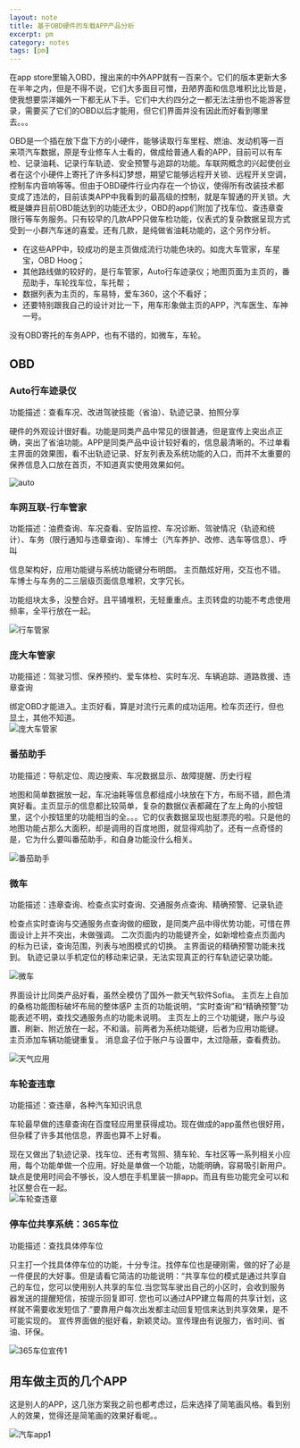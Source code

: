 ```yaml
---
layout: note
title: 基于OBD硬件的车载APP产品分析
excerpt: pm
category: notes
tags: [pm]
---
```

在app store里输入OBD，搜出来的中外APP就有一百来个。它们的版本更新大多在半年之内，但是不得不说，它们大多面目可憎，丑陋界面和信息堆积比比皆是，使我想要崇洋媚外一下都无从下手。它们中大约四分之一都无法注册也不能游客登录，需要买了它们的OBD以后才能用，但它们界面并没有因此而好看到哪里去。。。

OBD是一个插在放下盘下方的小硬件，能够读取行车里程、燃油、发动机等一百来项汽车数据，原是专业修车人士看的，做成给普通人看的APP，目前可以有车检、记录油耗、记录行车轨迹、安全预警与追踪的功能。车联网概念的兴起使创业者在这个小硬件上寄托了许多科幻梦想，期望它能够远程开关锁、远程开关空调，控制车内音响等等。但由于OBD硬件行业内存在一个协议，使得所有改装技术都变成了违法的，目前该类APP中我看到的最高级的控制，就是车智通的开关锁。大概是嫌弃目前OBD能达到的功能还太少，OBD的app们附加了找车位、查违章查限行等车务服务。只有较早的几款APP只做车检功能，仪表式的复杂数据呈现方式受到一小群汽车迷的喜爱。还有几款，是纯做省油耗功能的，这个另作分析。   

* 在这些APP中，较成功的是主页做成流行功能色块的。如庞大车管家，车星宝，OBD Hoog；
* 其他路线做的较好的，是行车管家，Auto行车迹录仪；地图页面为主页的，番茄助手，车轮找车位，车托帮；
* 数据列表为主页的，车易特，爱车360，这个不看好；
* 还要特别跟我自己的设计对比一下，用车形象做主页的APP，汽车医生、车神一号。

没有OBD寄托的车务APP，也有不错的，如微车，车轮。


## OBD

### Auto行车迹录仪   

功能描述：查看车况、改进驾驶技能（省油）、轨迹记录、拍照分享

硬件的外观设计很好看。功能是同类产品中常见的很普通，但是宣传上突出点正确，突出了省油功能。APP是同类产品中设计较好看的，信息最清晰的。不过单看主界面的效果图，看不出轨迹记录、好友列表及系统功能的入口，而并不太重要的保养信息入口放在首页，不知道真实使用效果如何。  
    
![auto](../../images/notes/auto.jpg)

### 车网互联-行车管家   

功能描述：油费查询、车况查看、安防监控、车况诊断、驾驶情况（轨迹和统计）、车务（限行通知与违章查询）、车博士（汽车养护、改修、选车等信息）、呼叫

信息架构好，应用功能键与系统功能键分布明朗。
主页酷炫好用，交互也不错。
车博士与车务的二三层级页面信息堆积，文字冗长。

功能组块太多，没整合好。且平铺堆积，无轻重重点。主页转盘的功能不考虑使用频率，全平行放在一起。 
  
![行车管家](/images/notes/xingcheguanjia.jpg) 

### 庞大车管家   
功能描述：驾驶习惯、保养预约、爱车体检、实时车况、车辆追踪、道路救援、违章查询  

绑定OBD才能进入。主页好看，算是对流行元素的成功运用。检车页还行，但也显土，其他不知道。     
![庞大车管家](/images/notes/pangda.jpg)

### 番茄助手   

功能描述：导航定位、周边搜索、车况数据显示、故障提醒、历史行程    

地图和简单数据放一起，车况油耗等信息都组成小块放在下方，布局不错，颜色清爽好看。主页显示的信息都比较简单，复杂的数据仪表都藏在了左上角的小按钮里，这个小按钮里的功能相当的全。。。它的仪表数据呈现也挺漂亮的啦。只是他的地图功能占那么大面积，却是调用的百度地图，就显得鸡肋了。还有一点奇怪的是，它为什么要叫番茄助手，和自身功能没什么相关。    

![番茄助手](/images/notes/fanqiezhushou.jpg)

### 微车
功能描述：违章查询、检查点实时查询、交通服务点查询、精确预警、记录轨迹

检查点实时查询与交通服务点查询做的细致，是同类产品中得优势功能，可惜在界面设计上并不突出，未做强调。
二次页面内的功能键齐全，如新增检查点页面内的标为已读，查询范围，列表与地图模式的切换。
主界面说的精确预警功能未找到。
轨迹记录以手机定位的移动来记录，无法实现真正的行车轨迹记录功能。


![微车](/images/notes/weiche.jpg)  

界面设计比同类产品好看，虽然全模仿了国外一款天气软件Sofia。
主页左上自加的桑格功能图标破坏布局的整体感P
主页的功能说明，“实时查询”和“精确预警”功能表述不明，查找交通服务点的功能未说明。
主页左上的三个功能键，账户与设置、刷新、附近放在一起，不和谐。前两者为系统功能键，后者为应用功能键。
主页添加车辆功能键重复。
消息盒子位于账户与设置中，太过隐蔽，查看费劲。   

![天气应用](/images/notes/tianqi.jpg)  
 

### 车轮查违章

功能描述：查违章，各种汽车知识讯息   

车轮最早做的违章查询在百度轻应用里获得成功。现在做成的app虽然也很好用，但杂糅了许多其他信息，界面也算不上好看。

现在又做出了轨迹记录、找车位、还有考驾照、猜车轮、车社区等一系列相关小应用，每个功能单做一个应用。好处是单做一个功能，功能明确，容易吸引新用户。缺点是使用时间会不够长，没人想在手机里装一排app。而且有些功能完全可以和社区整合在一起。    
![车轮查违章](/images/notes/IMG_0681.PNG)
    

### 停车位共享系统：365车位    

功能描述：查找具体停车位

只主打一个找具体停车位的功能，十分专注。找停车位也是硬刚需，做的好了必是一件便民的大好事。但是请看它简洁的功能说明：“共享车位的模式是通过共享自己的车位，您可以使用别人共享的车位.当您驾车驶出自己的小区时，会收到服务器发送的提醒短信，按提示回复即可. 您也可以通过APP建立每周的共享计划，这样就不需要收发短信了.”要靠用户每次出发都主动回复短信来达到共享效果，是不可能实现的。
宣传界面做的挺好看，新颖灵动。宣传理由有说服力，省时间、省油、环保。   

![365车位宣传1](/images/notes/360chewei.jpg.jpg)   

## 用车做主页的几个APP

这是别人的APP，这几张方案我之前也都考虑过，后来选择了简笔画风格。看到别人的效果，觉得还是简笔画的效果好看呢。。   

![汽车app1](/images/notes/chezhuye.jpg)    
 



   
    
    
    

